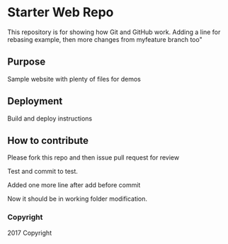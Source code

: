 # Starter Web Repo

This repository is for showing how Git and GitHub work. Adding a line for rebasing example, then more changes from myfeature branch too"

## Purpose

Sample website with plenty of files for demos

## Deployment

Build and deploy instructions

## How to contribute

Please fork this repo and then issue pull request for review

Test and commit to test.

Added one more line after add before commit

Now it should be in working folder modification.

### Copyright
2017 Copyright
